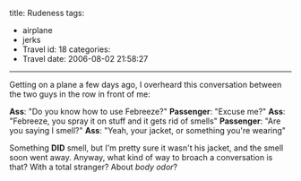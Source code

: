title: Rudeness
tags:
  - airplane
  - jerks
  - Travel
id: 18
categories:
  - Travel
date: 2006-08-02 21:58:27
---

Getting on a plane a few days ago, I overheard this conversation between the two guys in the row in front of me:

**Ass**: "Do you know how to use Febreeze?"
**Passenger**: "Excuse me?"
**Ass**: "Febreeze, you spray it on stuff and it gets rid of smells"
**Passenger**: "Are you saying I smell?"
**Ass**: "Yeah, your jacket, or something you're wearing"

Something **DID** smell, but I'm pretty sure it wasn't his jacket, and the smell soon went away. Anyway, what kind of way to broach a conversation is that? With a total stranger? About _body odor_?
